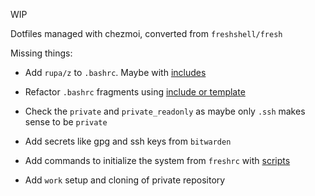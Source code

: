 WIP

Dotfiles managed with chezmoi, converted from `freshshell/fresh`

Missing things:
- Add `rupa/z` to `.bashrc`. Maybe with [includes](https://www.chezmoi.io/user-guide/include-files-from-elsewhere/#extract-a-single-file-from-an-archive)
- Refactor `.bashrc` fragments using [include or template](https://www.chezmoi.io/user-guide/manage-machine-to-machine-differences/#use-completely-different-dotfiles-on-different-machines)
- Check the `private` and `private_readonly` as maybe only `.ssh` makes sense to be `private`

- Add secrets like gpg and ssh keys from `bitwarden`

- Add commands to initialize the system from `freshrc` with [scripts](https://www.chezmoi.io/user-guide/use-scripts-to-perform-actions/)

- Add `work` setup and cloning of private repository
